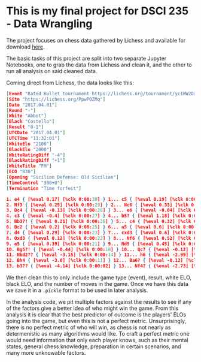 # This is my final project for DSCI 235 - Data Wrangling

The project focuses on chess data gathered by Lichess and available for download [here](https://database.lichess.org).

The basic tasks of this project are split into two separate Jupyter Notebooks, one to grab the data from Lichess and clean it, and the other to run all analysis on said cleaned data.

Coming direct from Lichess, the data looks like this:

```json
[Event "Rated Bullet tournament https://lichess.org/tournament/yc1WW2Ox"]
[Site "https://lichess.org/PpwPOZMq"]
[Date "2017.04.01"]
[Round "-"]
[White "Abbot"]
[Black "Costello"]
[Result "0-1"]
[UTCDate "2017.04.01"]
[UTCTime "11:32:01"]
[WhiteElo "2100"]
[BlackElo "2000"]
[WhiteRatingDiff "-4"]
[BlackRatingDiff "+1"]
[WhiteTitle "FM"]
[ECO "B30"]
[Opening "Sicilian Defense: Old Sicilian"]
[TimeControl "300+0"]
[Termination "Time forfeit"]

1. e4 { [%eval 0.17] [%clk 0:00:30] } 1... c5 { [%eval 0.19] [%clk 0:00:30] }
2. Nf3 { [%eval 0.25] [%clk 0:00:29] } 2... Nc6 { [%eval 0.33] [%clk 0:00:30] }
3. Bc4 { [%eval -0.13] [%clk 0:00:28] } 3... e6 { [%eval -0.04] [%clk 0:00:30] }
4. c3 { [%eval -0.4] [%clk 0:00:27] } 4... b5? { [%eval 1.18] [%clk 0:00:30] }
5. Bb3?! { [%eval 0.21] [%clk 0:00:26] } 5... c4 { [%eval 0.32] [%clk 0:00:29] }
6. Bc2 { [%eval 0.2] [%clk 0:00:25] } 6... a5 { [%eval 0.6] [%clk 0:00:29] }
7. d4 { [%eval 0.29] [%clk 0:00:23] } 7... cxd3 { [%eval 0.6] [%clk 0:00:27] }
8. Qxd3 { [%eval 0.12] [%clk 0:00:22] } 8... Nf6 { [%eval 0.52] [%clk 0:00:26] }
9. e5 { [%eval 0.39] [%clk 0:00:21] } 9... Nd5 { [%eval 0.45] [%clk 0:00:25] }
10. Bg5?! { [%eval -0.44] [%clk 0:00:18] } 10... Qc7 { [%eval -0.12] [%clk 0:00:23] }
11. Nbd2?? { [%eval -3.15] [%clk 0:00:14] } 11... h6 { [%eval -2.99] [%clk 0:00:23] }
12. Bh4 { [%eval -3.0] [%clk 0:00:11] } 12... Ba6? { [%eval -0.12] [%clk 0:00:23] }
13. b3?? { [%eval -4.14] [%clk 0:00:02] } 13... Nf4? { [%eval -2.73] [%clk 0:00:21] } 0-1
```

We then clean this to only include the game type (event), result, white ELO, black ELO, and the number of moves in the game. Once we have this data we save it in a `.pickle` format to be used in later analysis.

In the analysis code, we pit multiple factors against the results to see if any of the factors give a better idea of who might win the game. From this analysis it is clear that the best predictor of outcome is the players' ELOs going into the game, but even this is not a perfect metric. Unsurprisingly, there is no perfect metric of who will win, as chess is not nearly as determenistic as many algorithms would like. To craft a perfect metric one would need information that only each player knows, such as their mental states, general chess knowledge, preparation in certain scenarios, and many more unknowable factors.
